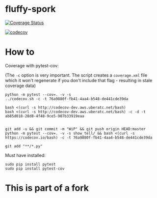 # fluffy-spork

[![Coverage Status](https://coveralls.io/repos/github/gflaherty/fluffy-spork/badge.svg?branch=master)](https://coveralls.io/github/gflaherty/fluffy-spork?branch=master)

[![codecov](https://codecov.io/gh/gflaherty/fluffy-spork/branch/master/graph/badge.svg)](https://codecov.io/gh/gflaherty/fluffy-spork)

# How to
Coverage with pytest-cov:

(The `-c` option is very important. The script creates a `coverage.xml` file which it won't regenerate
if you don't include that flag - resulting in stale coverage data)
```
python -m pytest --cov=. -v -s
../codecov.sh -c -t 76a9880f-fb41-4aa4-b548-de441cde39da

bash <(curl -s http://codecov-dev.aws.uberatc.net/bash)
bash <(curl -s http://codecov-dev.aws.uberatc.net/bash) -c -d -t ab85d018-28d8-4f48-9ce5-907b33919eaa


git add -u && git commit -m "WiP" && git push origin HEAD:master
python -m pytest --cov=. -v -s show_tell/ && bash <(curl -s https://codecov.io/bash) -c -t 76a9880f-fb41-4aa4-b548-de441cde39da

```

```
git add "**/*.py"
```

Must have installed:
```
sudo pip install pytest
sudo pip install pytest-cov
```

# This is part of a fork
